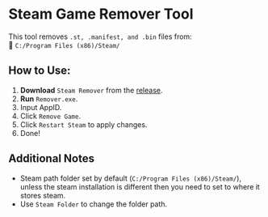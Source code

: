 # **Steam Game Remover Tool**  
This tool removes `.st, .manifest, and .bin` files from:  
📂 `C:/Program Files (x86)/Steam/`

## **How to Use:**  

1. **Download** `Steam Remover` from the [release](https://github.com/xacgbeta/Steam-Remover/releases/tag/main).  
2. **Run** `Remover.exe`.
3. Input AppID.
4. Click `Remove Game`.
5. Click `Restart Steam` to apply changes.
6. Done!

## Additional Notes
- Steam path folder set by default (`C:/Program Files (x86)/Steam/`), unless the steam installation is different then you need to set to where it stores steam.
- Use `Steam Folder` to change the folder path.
